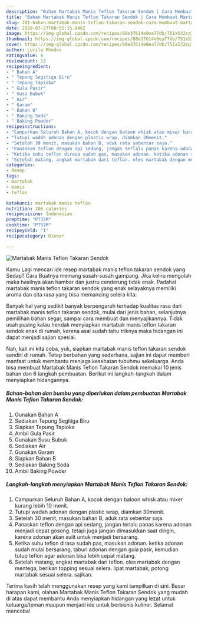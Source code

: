 ```yaml
---
description: "Bahan Martabak Manis Teflon Takaran Sendok | Cara Membuat Martabak Manis Teflon Takaran Sendok Yang Menggugah Selera"
title: "Bahan Martabak Manis Teflon Takaran Sendok | Cara Membuat Martabak Manis Teflon Takaran Sendok Yang Menggugah Selera"
slug: 281-bahan-martabak-manis-teflon-takaran-sendok-cara-membuat-martabak-manis-teflon-takaran-sendok-yang-menggugah-selera
date: 2020-07-27T00:55:15.946Z
image: https://img-global.cpcdn.com/recipes/88e37614e0ea77db/751x532cq70/martabak-manis-teflon-takaran-sendok-foto-resep-utama.jpg
thumbnail: https://img-global.cpcdn.com/recipes/88e37614e0ea77db/751x532cq70/martabak-manis-teflon-takaran-sendok-foto-resep-utama.jpg
cover: https://img-global.cpcdn.com/recipes/88e37614e0ea77db/751x532cq70/martabak-manis-teflon-takaran-sendok-foto-resep-utama.jpg
author: Lucile Rhodes
ratingvalue: 4
reviewcount: 12
recipeingredient:
- " Bahan A"
- " Tepung Segitiga Biru"
- " Tepung Tapioka"
- " Gula Pasir"
- " Susu Bubuk"
- " Air"
- " Garam"
- " Bahan B"
- " Baking Soda"
- " Baking Powder"
recipeinstructions:
- "Campurkan Seluruh Bahan A, kocok dengan baloon whisk atau mixer kurang lebih 10 menit."
- "Tutupi wadah adonan dengan plastic wrap, diamkan 30menit."
- "Setelah 30 menit, masukan bahan B, aduk rata sebentar saja."
- "Panaskan teflon dengan api sedang, jangan terlalu panas karena adonan menjadi cepat gosong. tetapi juga jangan dimasukkan saat dingin, karena adonan akan sulit untuk menjadi bersarang."
- "Ketika suhu teflon dirasa sudah pas, masukan adonan. ketika adonan sudah mulai bersarang, taburi adonan dengan gula pasir, kemudian tutup teflon agar adonan bisa lebih cepat matang."
- "Setelah matang, angkat martabak dari teflon. oles martabak dengan mentega, berikan topping sesuai selera. lipat martabak, potong martabak sesuai selera. sajikan."
categories:
- Resep
tags:
- martabak
- manis
- teflon

katakunci: martabak manis teflon 
nutrition: 206 calories
recipecuisine: Indonesian
preptime: "PT35M"
cooktime: "PT52M"
recipeyield: "1"
recipecategory: Dinner

---
```



![Martabak Manis Teflon Takaran Sendok](https://img-global.cpcdn.com/recipes/88e37614e0ea77db/751x532cq70/martabak-manis-teflon-takaran-sendok-foto-resep-utama.jpg)

Kamu Lagi mencari ide resep martabak manis teflon takaran sendok yang Sedap? Cara Buatnya memang susah-susah gampang. Jika keliru mengolah maka hasilnya akan hambar dan justru cenderung tidak enak. Padahal martabak manis teflon takaran sendok yang enak selayaknya memiliki aroma dan cita rasa yang bisa memancing selera kita.

Banyak hal yang sedikit banyak berpengaruh terhadap kualitas rasa dari martabak manis teflon takaran sendok, mulai dari jenis bahan, selanjutnya pemilihan bahan segar, sampai cara membuat dan menyajikannya. Tidak usah pusing kalau hendak menyiapkan martabak manis teflon takaran sendok enak di rumah, karena asal sudah tahu triknya maka hidangan ini dapat menjadi sajian spesial.




Nah, kali ini kita coba, yuk, siapkan martabak manis teflon takaran sendok sendiri di rumah. Tetap berbahan yang sederhana, sajian ini dapat memberi manfaat untuk membantu menjaga kesehatan tubuhmu sekeluarga. Anda bisa membuat Martabak Manis Teflon Takaran Sendok memakai 10 jenis bahan dan 6 langkah pembuatan. Berikut ini langkah-langkah dalam menyiapkan hidangannya.

<!--inarticleads1-->

##### Bahan-bahan dan bumbu yang diperlukan dalam pembuatan Martabak Manis Teflon Takaran Sendok:

1. Gunakan  Bahan A
1. Sediakan  Tepung Segitiga Biru
1. Siapkan  Tepung Tapioka
1. Ambil  Gula Pasir
1. Gunakan  Susu Bubuk
1. Sediakan  Air
1. Gunakan  Garam
1. Siapkan  Bahan B
1. Sediakan  Baking Soda
1. Ambil  Baking Powder




<!--inarticleads2-->

##### Langkah-langkah menyiapkan Martabak Manis Teflon Takaran Sendok:

1. Campurkan Seluruh Bahan A, kocok dengan baloon whisk atau mixer kurang lebih 10 menit.
1. Tutupi wadah adonan dengan plastic wrap, diamkan 30menit.
1. Setelah 30 menit, masukan bahan B, aduk rata sebentar saja.
1. Panaskan teflon dengan api sedang, jangan terlalu panas karena adonan menjadi cepat gosong. tetapi juga jangan dimasukkan saat dingin, karena adonan akan sulit untuk menjadi bersarang.
1. Ketika suhu teflon dirasa sudah pas, masukan adonan. ketika adonan sudah mulai bersarang, taburi adonan dengan gula pasir, kemudian tutup teflon agar adonan bisa lebih cepat matang.
1. Setelah matang, angkat martabak dari teflon. oles martabak dengan mentega, berikan topping sesuai selera. lipat martabak, potong martabak sesuai selera. sajikan.




Terima kasih telah menggunakan resep yang kami tampilkan di sini. Besar harapan kami, olahan Martabak Manis Teflon Takaran Sendok yang mudah di atas dapat membantu Anda menyiapkan hidangan yang lezat untuk keluarga/teman maupun menjadi ide untuk berbisnis kuliner. Selamat mencoba!
